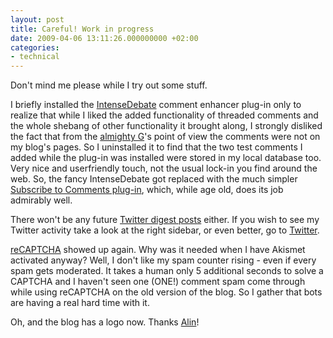 ```yaml
---
layout: post
title: Careful! Work in progress
date: 2009-04-06 13:11:26.000000000 +02:00
categories:
- technical
---
```

Don't mind me please while I try out some stuff.

I briefly installed the <a href="http://intensedebate.com/">IntenseDebate</a> comment enhancer plug-in only to realize that while I liked the added functionality of threaded comments and the whole shebang of other functionality it brought along, I strongly disliked the fact that from the <a href="http://www.google.com">almighty G</a>'s point of view the comments were not on my blog's pages. So I uninstalled it to find that the two test comments I added while the plug-in was installed were stored in my local database too. Very nice and userfriendly touch, not the usual lock-in you find around the web. So, the fancy IntenseDebate got replaced with the much simpler <a href="http://txfx.net/code/wordpress/subscribe-to-comments/">Subscribe to Comments plug-in</a>, which, while age old, does its job admirably well.

There won't be any future <a href="http://www.rusiczki.net/2009/04/06/twitter-weekly-updates-for-2009-04-06/">Twitter digest posts</a> either. If you wish to see my Twitter activity take a look at the right sidebar, or even better, go to <a href="http://twitter.com/kitsched">Twitter</a>.

<a href="http://recaptcha.net/">reCAPTCHA</a> showed up again. Why was it needed when I have Akismet activated anyway? Well, I don't like my spam counter rising - even if every spam gets moderated. It takes a human only 5 additional seconds to solve a CAPTCHA and I haven't seen one (ONE!) comment spam come through while using reCAPTCHA on the old version of the blog. So I gather that bots are having a real hard time with it.

Oh, and the blog has a logo now. Thanks <a href="http://www.adnan.ro">Alin</a>!
